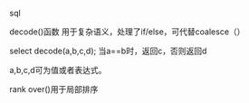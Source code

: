 
sql

decode()函数
用于复杂语义，处理了if/else，可代替coalesce（）

select decode(a,b,c,d);
当a==b时，返回c，否则返回d

a,b,c,d可为值或者表达式。

rank over()用于局部排序
